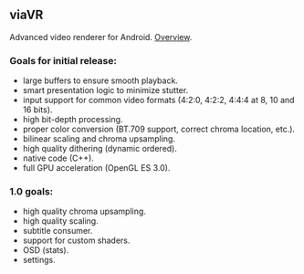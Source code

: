 ## viaVR ##
Advanced video renderer for Android. [Overview](https://github.com/vivan000/viaVR/wiki/Why-it's-important-to-use-high-quality-video-renderer).

### Goals for initial release:
- large buffers to ensure smooth playback.
- smart presentation logic to minimize stutter.
- input support for common video formats (4:2:0, 4:2:2, 4:4:4 at 8, 10 and 16 bits).
- high bit-depth processing.
- proper color conversion (BT.709 support, correct chroma location, etc.).
- bilinear scaling and chroma upsampling.
- high quality dithering (dynamic ordered).
- native code (C++).
- full GPU acceleration (OpenGL ES 3.0).

### 1.0 goals:
- high quality chroma upsampling.
- high quality scaling.
- subtitle consumer.
- support for custom shaders.
- OSD (stats).
- settings.
